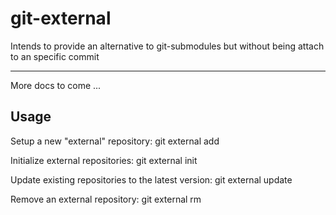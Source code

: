 # git-external

Intends to provide an alternative to git-submodules but without being
attach to an specific commit

---

More docs to come ...

## Usage

Setup a new "external" repository:
        git external add <repository> <path>

Initialize external repositories:
        git external init

Update existing repositories to the latest version:
        git external update

Remove an external repository:
        git external rm <path>

